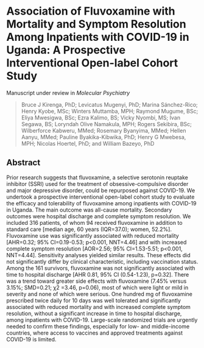 # Association of Fluvoxamine with Mortality and Symptom Resolution Among Inpatients with COVID-19 in Uganda: A Prospective Interventional Open-label Cohort Study
Manuscript under review in *Molecular Psychiatry*

> Bruce J Kirenga, PhD; Levicatus Mugenyi, PhD; Marina Sánchez-Rico; Henry Kyobe, MSc; Winters Muttamba, MPH; Raymond Mugume, BSc; Eliya Mwesigwa, BSc; Ezra Kalimo, BS; Vicky Nyombi, MS; Ivan Segawa, BS; Loryndah Olive Namakula, MPH; Rogers Sekibira, BSc; Wilberforce Kabweru, MMed; Rosemary Byanyima, MMed; Hellen Aanyu, MMed; Pauline Byakika-Kibwika, PhD; Henry G Mwebesa, MPH; Nicolas Hoertel, PhD; and William Bazeyo, PhD        


## Abstract 
Prior research suggests that fluvoxamine, a selective serotonin reuptake inhibitor (SSRI) used for the treatment of obsessive-compulsive disorder and major depressive disorder, could be repurposed against COVID-19. We undertook a prospective interventional open-label cohort study to evaluate the efficacy and tolerability of fluvoxamine among inpatients with COVID-19 in Uganda. The main outcome was all-cause mortality. Secondary outcomes were hospital discharge and complete symptom resolution. We included 316 patients, of whom 94 received fluvoxamine in addition to standard care [median age, 60 years (IQR=37.0); women, 52.2%]. Fluvoxamine use was significantly associated with reduced mortality [AHR=0.32; 95% CI=0.19-0.53; p<0.001, NNT=4.46] and with increased complete symptom resolution [AOR=2.56; 95% CI=1.53-5.51; p<0.001, NNT=4.44]. Sensitivity analyses yielded similar results. These effects did not significantly differ by clinical characteristic, including vaccination status. Among the 161 survivors, fluvoxamine was not significantly associated with time to hospital discharge [AHR 0.81, 95% CI (0.54-1.23), p=0.32]. There was a trend toward greater side effects with fluvoxamine (7.45% versus 3.15%; SMD=0.21; χ2 =3.46, p=0.06), most of which were light or mild in severity and none of which were serious. One hundred mg of fluvoxamine prescribed twice daily for 10 days was well tolerated and significantly associated with reduced mortality and with increased complete symptom resolution, without a significant increase in time to hospital discharge, among inpatients with COVID-19. Large-scale randomized trials are urgently needed to confirm these findings, especially for low- and middle-income countries, where access to vaccines and approved treatments against COVID-19 is limited.



